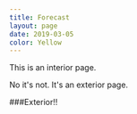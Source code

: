 ```yaml
---
title: Forecast
layout: page
date: 2019-03-05
color: Yellow
---
```


This is an interior page.

No it's not. It's an exterior page.

###Exterior!!
